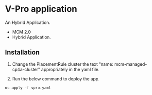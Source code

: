 # V-Pro application

An Hybrid Application.

- MCM 2.0
- Hybrid Application.

## Installation

1. Change the PlacementRule cluster the text "name: mcm-managed-cp4a-cluster" appropriately in the yaml file.

2. Run the below command to deploy the app.

```
oc apply -f vpro.yaml
```
